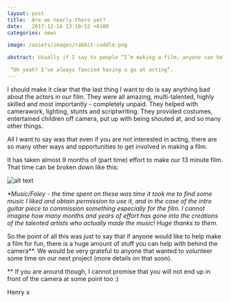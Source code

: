 ```yaml
---
layout: post
title:  Are we nearly there yet?
date:   2017-12-16 13:10:52 +0100
categories: news

image: /assets/images/rabbit-cuddle.png

abstract: Usually if I say to people “I’m making a film, anyone can help, would you like to join in?” the response I get (apart from “No”) is...

 “Oh yeah? I’ve always fancied having a go at acting”.
---
```

 I should make it clear that the last thing I want to do is say anything bad about the actors in our film. They were all amazing, multi-talented, highly skilled and most importantly - completely unpaid. They helped with camerawork, lighting, stunts and  scriptwriting. They provided costumes, entertained children off camera, put up with being shouted at, and so many other things.

 All I want to say was that even if you are not interested in acting, there are so many other ways and opportunities to get involved in making a film.

  It has taken almost 9 months of (part time) effort to make our 13 minute film. That time can be broken down like this:
  

![alt text](https://nailzcat.github.io/assets/images/Chart.png  "Boring chart thinger")



_*Music/Foley - the time spent on these was time it took me to find some music I liked and obtain permission to use it, and in the case of the intro guitar piece to commission something especially for the film. I cannot imagine how many months and years of effort has gone into the creations of the talented artists who actually made the music! Huge thanks to them._


 So the point of all this was just to say that if anyone would like to help make a film for fun, there is a huge amount of stuff you can help with behind the camera**. We would be very grateful to anyone that wanted to volunteer some time on our next project (more details on that soon). 

** If you are around though, I cannot promise that you will not end up in front of the camera at some point too :)

Henry x
